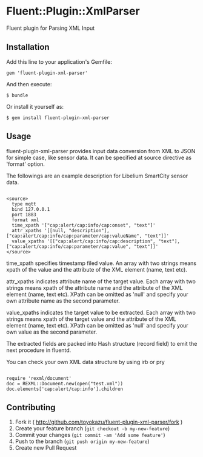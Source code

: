 # Fluent::Plugin::XmlParser

Fluent plugin for Parsing XML Input

## Installation

Add this line to your application's Gemfile:

    gem 'fluent-plugin-xml-parser'

And then execute:

    $ bundle

Or install it yourself as:

    $ gem install fluent-plugin-xml-parser

## Usage

fluent-plugin-xml-parser provides input data conversion from XML to JSON for
simple case, like sensor data. It can be specified at source directive as
'format' option.

The followings are an example description for Libelium SmartCity sensor data.

```

<source>
  type mqtt
  bind 127.0.0.1
  port 1883
  format xml
  time_xpath '["cap:alert/cap:info/cap:onset", "text"]'
  attr_xpaths '[[null, "description"], ["cap:alert/cap:info/cap:parameter/cap:valueName", "text"]]'
  value_xpaths '[["cap:alert/cap:info/cap:description", "text"], ["cap:alert/cap:info/cap:parameter/cap:value", "text"]]'
</source>

```

time_xpath specifies timestamp filed value. An array with two strings means xpath of
the value and the attribute of the XML element (name, text etc).

attr_xpaths indicates attribute name of the target value. Each array with two strings
means xpath of the attribute name and the attribute of the XML element (name, text etc).
XPath can be omitted as 'null' and specify your own attribute name as the second
parameter.

value_xpaths indicates the target value to be extracted. Each array with two strings
means xpath of the target value and the attribute of the XML element (name, text etc).
XPath can be omitted as 'null' and specify your own value as the second parameter.

The extracted fields are packed into Hash structure (record field) to emit the next procedure in fluentd.

You can check your own XML data structure by using irb or pry

```

require 'rexml/document'
doc = REXML::Document.new(open("test.xml"))
doc.elements['cap:alert/cap:info'].children

```

## Contributing

1. Fork it ( http://github.com/toyokazu/fluent-plugin-xml-parser/fork )
2. Create your feature branch (`git checkout -b my-new-feature`)
3. Commit your changes (`git commit -am 'Add some feature'`)
4. Push to the branch (`git push origin my-new-feature`)
5. Create new Pull Request


